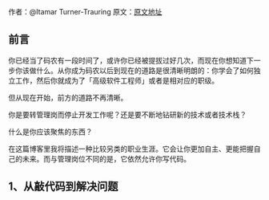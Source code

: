 作者：@Itamar Turner-Trauring
原文：[原文地址](https://codewithoutrules.com/2018/10/10/beyond-senior-software-engineer/)

## 前言
你已经当了码农有一段时间了，或许你已经被提拔过好几次，而现在你想知道下一步你该做什么。从你成为码农以后到现在的道路是很清晰明朗的：你学会了如何独立工作，然后你就成为了「高级软件工程师」或者是相对应的职级。

但从现在开始，前方的道路不再清晰。

你是要转管理岗而停止开发工作呢？还是要不断地钻研新的技术或者技术栈？

什么是你应该聚焦的东西？

在这篇博客里我将描述一种比较另类的职业生涯。它会让你更加自主、更能把握自己的未来。而与管理岗位不同的是，它依然允许你写代码。

## 1、从敲代码到解决问题